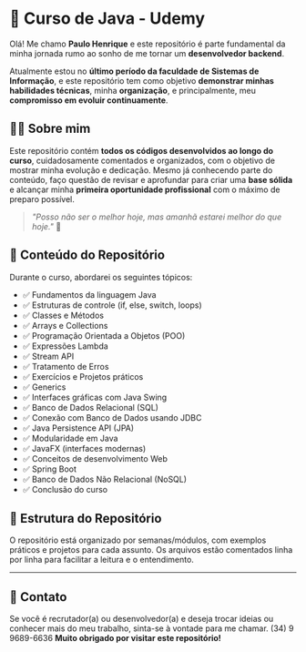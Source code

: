 
# 🚀 Curso de Java - Udemy

Olá! Me chamo **Paulo Henrique** e este repositório é parte fundamental da minha jornada rumo ao sonho de me tornar um **desenvolvedor backend**.

Atualmente estou no **último período da faculdade de Sistemas de Informação**, e este repositório tem como objetivo **demonstrar minhas habilidades técnicas**, minha **organização**, e principalmente, meu **compromisso em evoluir continuamente**.

## 🙋‍♂️ Sobre mim
Este repositório contém **todos os códigos desenvolvidos ao longo do curso**, cuidadosamente comentados e organizados, com o objetivo de mostrar minha evolução e dedicação. 
Mesmo já conhecendo parte do conteúdo, faço questão de revisar e aprofundar para criar uma **base sólida** e alcançar minha **primeira oportunidade profissional** com o máximo de preparo possível.

> _"Posso não ser o melhor hoje, mas amanhã estarei melhor do que hoje."_ 💪

## 📘 Conteúdo do Repositório

Durante o curso, abordarei os seguintes tópicos:

- ✅ Fundamentos da linguagem Java
- ✅ Estruturas de controle (if, else, switch, loops)
- ✅ Classes e Métodos
- ✅ Arrays e Collections
- ✅ Programação Orientada a Objetos (POO)
- ✅ Expressões Lambda
- ✅ Stream API
- ✅ Tratamento de Erros
- ✅ Exercícios e Projetos práticos
- ✅ Generics
- ✅ Interfaces gráficas com Java Swing
- ✅ Banco de Dados Relacional (SQL)
- ✅ Conexão com Banco de Dados usando JDBC
- ✅ Java Persistence API (JPA)
- ✅ Modularidade em Java
- ✅ JavaFX (interfaces modernas)
- ✅ Conceitos de desenvolvimento Web
- ✅ Spring Boot
- ✅ Banco de Dados Não Relacional (NoSQL)
- ✅ Conclusão do curso

## 📂 Estrutura do Repositório

O repositório está organizado por semanas/módulos, com exemplos práticos e projetos para cada assunto. Os arquivos estão comentados linha por linha para facilitar a leitura e o entendimento.

---

## 🤝 Contato

Se você é recrutador(a) ou desenvolvedor(a) e deseja trocar ideias ou conhecer mais do meu trabalho, sinta-se à vontade para me chamar.
(34) 9 9689-6636
**Muito obrigado por visitar este repositório!**

